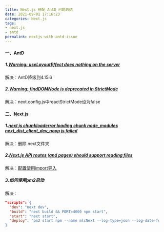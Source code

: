 ```yaml
---
title: Next.js 搭配 AntD 问题总结
date: 2021-09-01 17:16:23
categories: Next.js
tags:
- next.js
- antd
permalink: nextjs-with-antd-issue
---
```

#### 一、AntD
##### 1.[Warning: useLayoutEffect does nothing on the server](https://github.com/ant-design/ant-design/issues/30396)
解决：AntD降级到4.15.6

##### 2.[Warning: findDOMNode is deprecated in StrictMode](https://github.com/ant-design/ant-design/issues/26136)
解决：next.config.js中reactStrictMode设为false
<!--more-->

#### 二、Next.js
##### 1.[next js chunkloaderror loading chunk node_modules next_dist_client_dev_noop js failed](https://stackoverflow.com/questions/65858803/vercel-next-js-uncaught-in-promise-chunkloaderror-loading-chunk-0-failed)
解决：删除.next文件夹

##### 2.[Next.js API routes (and pages) should support reading files](https://github.com/vercel/next.js/issues/8251)
解决：[配置使用import导入](https://blog.vulcanjs.org/how-to-set-configuration-variables-in-next-js-a81505e43dad?gi=7ce8100a35fb)

##### 3.如何使用pm2启动
解决：
```json
"scripts": {
  "dev": "next dev",
  "build": "next build && PORT=4000 npm start",
  "start": "next start",
  "deploy": "pm2 start npm --name mlcNext --log-type=json --log-date-format 'YYYY-MM-DD HH:mm:ss' -- run build"
}
```
